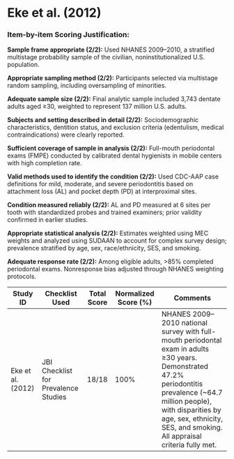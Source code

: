 # Eke et al. (2012)

### Item-by-item Scoring Justification:

**Sample frame appropriate (2/2):** Used NHANES 2009–2010, a stratified multistage probability sample of the civilian, noninstitutionalized U.S. population.

**Appropriate sampling method (2/2):** Participants selected via multistage random sampling, including oversampling of minorities.

**Adequate sample size (2/2):** Final analytic sample included 3,743 dentate adults aged ≥30, weighted to represent 137 million U.S. adults.

**Subjects and setting described in detail (2/2):** Sociodemographic characteristics, dentition status, and exclusion criteria (edentulism, medical contraindications) were clearly reported.

**Sufficient coverage of sample in analysis (2/2):** Full-mouth periodontal exams (FMPE) conducted by calibrated dental hygienists in mobile centers with high completion rate.

**Valid methods used to identify the condition (2/2):** Used CDC-AAP case definitions for mild, moderate, and severe periodontitis based on attachment loss (AL) and pocket depth (PD) at interproximal sites.

**Condition measured reliably (2/2):** AL and PD measured at 6 sites per tooth with standardized probes and trained examiners; prior validity confirmed in earlier studies.

**Appropriate statistical analysis (2/2):** Estimates weighted using MEC weights and analyzed using SUDAAN to account for complex survey design; prevalence stratified by age, sex, race/ethnicity, SES, and smoking.

**Adequate response rate (2/2):** Among eligible adults, >85% completed periodontal exams. Nonresponse bias adjusted through NHANES weighting protocols.

| Study ID | Checklist Used | Total Score | Normalized Score (%) | Comments |
| --- | --- | --- | --- | --- |
| Eke et al. (2012) | JBI Checklist for Prevalence Studies | 18/18 | 100% | NHANES 2009–2010 national survey with full-mouth periodontal exam in adults ≥30 years. Demonstrated 47.2% periodontitis prevalence (~64.7 million people), with disparities by age, sex, ethnicity, SES, and smoking. All appraisal criteria fully met. |
